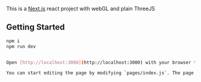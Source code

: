 This is a [Next.js](https://nextjs.org/) react project with webGL and plain ThreeJS 


## Getting Started

```bash
npm i
npm run dev


Open [http://localhost:3000](http://localhost:3000) with your browser to see the result.

You can start editing the page by modifying `pages/index.js`. The page auto-updates as you edit the file.
